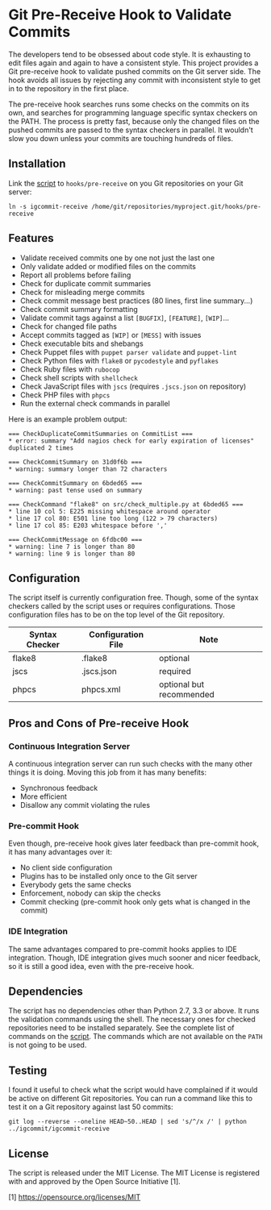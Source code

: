 Git Pre-Receive Hook to Validate Commits
========================================

The developers tend to be obsessed about code style.  It is exhausting to edit
files again and again to have a consistent style.  This project provides
a Git pre-receive hook to validate pushed commits on the Git server side.
The hook avoids all issues by rejecting any commit with inconsistent style
to get in to the repository in the first place.

The pre-receive hook searches runs some checks on the commits on its own,
and searches for programming language specific syntax checkers on the PATH.
The process is pretty fast, because  only the changed files on the pushed
commits are passed to the syntax checkers in parallel.  It wouldn't slow you
down unless your commits are touching hundreds of files.

Installation
------------

Link the [script](igcommit-receive) to `hooks/pre-receive` on you Git
repositories on your Git server:

```shell
ln -s igcommit-receive /home/git/repositories/myproject.git/hooks/pre-receive
```

Features
--------

* Validate received commits one by one not just the last one
* Only validate added or modified files on the commits
* Report all problems before failing
* Check for duplicate commit summaries
* Check for misleading merge commits
* Check commit message best practices (80 lines, first line summary...)
* Check commit summary formatting
* Validate commit tags against a list `[BUGFIX]`, `[FEATURE]`, `[WIP]`...
* Check for changed file paths
* Accept commits tagged as `[WIP]` or `[MESS]` with issues
* Check executable bits and shebangs
* Check Puppet files with `puppet parser validate` and `puppet-lint`
* Check Python files with `flake8` or `pycodestyle` and `pyflakes`
* Check Ruby files with `rubocop`
* Check shell scripts with `shellcheck`
* Check JavaScript files with `jscs` (requires `.jscs.json` on repository)
* Check PHP files with `phpcs`
* Run the external check commands in parallel

Here is an example problem output:

```
=== CheckDuplicateCommitSummaries on CommitList ===
* error: summary "Add nagios check for early expiration of licenses" duplicated 2 times

=== CheckCommitSummary on 31d0f6b ===
* warning: summary longer than 72 characters

=== CheckCommitSummary on 6bded65 ===
* warning: past tense used on summary

=== CheckCommand "flake8" on src/check_multiple.py at 6bded65 ===
* line 10 col 5: E225 missing whitespace around operator
* line 17 col 80: E501 line too long (122 > 79 characters)
* line 17 col 85: E203 whitespace before ','

=== CheckCommitMessage on 6fdbc00 ===
* warning: line 7 is longer than 80
* warning: line 9 is longer than 80
```

Configuration
-------------

The script itself is currently configuration free.  Though, some of the syntax
checkers called by the script uses or requires configurations.  Those
configuration files has to be on the top level of the Git repository.

| Syntax Checker | Configuration File | Note
|----------------|--------------------|-----
| flake8         | .flake8            | optional
| jscs           | .jscs.json         | required
| phpcs          | phpcs.xml          | optional but recommended

Pros and Cons of Pre-receive Hook
--------------------------------

### Continuous Integration Server

A continuous integration server can run such checks with the many other things
it is doing.  Moving this job from it has many benefits:

* Synchronous feedback
* More efficient
* Disallow any commit violating the rules

### Pre-commit Hook

Even though, pre-receive hook gives later feedback than pre-commit hook, it
has many advantages over it:

* No client side configuration
* Plugins has to be installed only once to the Git server
* Everybody gets the same checks
* Enforcement, nobody can skip the checks
* Commit checking (pre-commit hook only gets what is changed in the commit)

### IDE Integration

The same advantages compared to pre-commit hooks applies to IDE integration.
Though, IDE integration gives much sooner and nicer feedback, so it is
still a good idea, even with the pre-receive hook.

Dependencies
------------

The script has no dependencies other than Python 2.7, 3.3 or above.  It runs
the validation commands using the shell.  The necessary ones for checked
repositories need to be installed separately.  See the complete list of
commands on the [script](igcommit-receive).  The commands which are not
available on the `PATH` is not going to be used.

Testing
-------

I found it useful to check what the script would have complained if it would
be active on different Git repositories.  You can run a command like this
to test it on a Git repository against last 50 commits:

```shell
git log --reverse --oneline HEAD~50..HEAD | sed 's/^/x /' | python ../igcommit/igcommit-receive
```

License
-------

The script is released under the MIT License.  The MIT License is registered
with and approved by the Open Source Initiative [1].

[1] https://opensource.org/licenses/MIT
